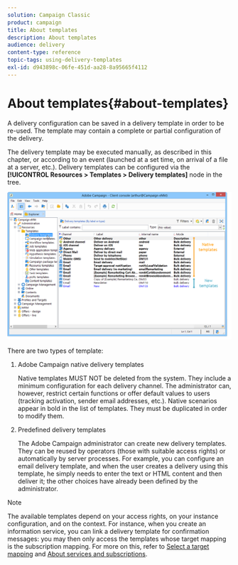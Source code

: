 ```yaml
---
solution: Campaign Classic
product: campaign
title: About templates
description: About templates
audience: delivery
content-type: reference
topic-tags: using-delivery-templates
exl-id: d943898c-06fe-451d-aa28-8a95665f4112
---
```

# About templates{#about-templates}

A delivery configuration can be saved in a delivery template in order to be re-used. The template may contain a complete or partial configuration of the delivery.

The delivery template may be executed manually, as described in this chapter, or according to an event (launched at a set time, on arrival of a file at a server, etc.). Delivery templates can be configured via the **[!UICONTROL Resources > Templates > Delivery templates]** node in the tree.

![](assets/s_user_template_list.png)

There are two types of template:

1. Adobe Campaign native delivery templates

   Native templates MUST NOT be deleted from the system. They include a minimum configuration for each delivery channel. The administrator can, however, restrict certain functions or offer default values to users (tracking activation, sender email addresses, etc.). Native scenarios appear in bold in the list of templates. They must be duplicated in order to modify them.

1. Predefined delivery templates

   The Adobe Campaign administrator can create new delivery templates. They can be reused by operators (those with suitable access rights) or automatically by server processes. For example, you can configure an email delivery template, and when the user creates a delivery using this template, he simply needs to enter the text or HTML content and then deliver it; the other choices have already been defined by the administrator.

>[!NOTE]
>
>The available templates depend on your access rights, on your instance configuration, and on the context. For instance, when you create an information service, you can link a delivery template for confirmation messages: you may then only access the templates whose target mapping is the subscription mapping. For more on this, refer to [Select a target mapping](../../delivery/using/selecting-a-target-mapping.md) and [About services and subscriptions](../../delivery/using/about-services-and-subscriptions.md).
